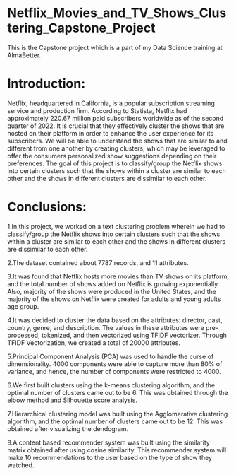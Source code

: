 # Netflix_Movies_and_TV_Shows_Clustering_Capstone_Project
This is the Capstone project which is a part of my Data Science training at AlmaBetter.

# Introduction:

Netflix, headquartered in California, is a popular subscription streaming service and production firm. According to Statista, Netflix had approximately 220.67 million paid subscribers worldwide as of the second quarter of 2022. It is crucial that they effectively cluster the shows that are hosted on their platform in order to enhance the user experience for its subscribers. We will be able to understand the shows that are similar to and different from one another by creating clusters, which may be leveraged to offer the consumers personalized show suggestions depending on their preferences. The goal of this project is to classify/group the Netflix shows into certain clusters such that the shows within a cluster are similar to each other and the shows in different clusters are dissimilar to each other.

# Conclusions: 

1.In this project, we worked on a text clustering problem wherein we had to classify/group the Netflix shows into certain clusters such that the shows within a cluster are similar to each other and the shows in different clusters are dissimilar to each other.

2.The dataset contained about 7787 records, and 11 attributes.

3.It was found that Netflix hosts more movies than TV shows on its platform, and the total number of shows added on Netflix is growing exponentially. Also, majority of the shows were produced in the United States, and the majority of the shows on Netflix were created for adults and young adults age group.

4.It was decided to cluster the data based on the attributes: director, cast, country, genre, and description. The values in these attributes were pre-processed, tokenized, and then vectorized using TFIDF vectorizer. Through TFIDF Vectorization, we created a total of 20000 attributes.

5.Principal Component Analysis (PCA) was used to handle the curse of dimensionality. 4000 components were able to capture more than 80% of variance, and hence, the number of components were restricted to 4000.

6.We first built clusters using the k-means clustering algorithm, and the optimal number of clusters came out to be 6. This was obtained through the elbow method and Silhouette score analysis.

7.Hierarchical clustering model was built using the Agglomerative clustering algorithm, and the optimal number of clusters came out to be 12. This was obtained after visualizing the dendogram.

8.A content based recommender system was built using the similarity matrix obtained after using cosine similarity. This recommender system will make 10 recommendations to the user based on the type of show they watched.
